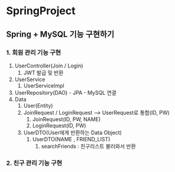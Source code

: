 # SpringProject
## Spring + MySQL 기능 구현하기
### 1. 회원 관리 기능 구현
1) UserController(Join / Login)
   1) JWT 발급 및 반환
2) UserService
   1) UserServiceImpl
3) UserRepository(DAO) - JPA - MySQL 연결
4) Data
   1) User(Entity)
   2) JoinRequest / LoginRequest --> UserRequest로 통합(ID, PW)
      1) JoinRequest(ID, PW, NAME)
      2) LoginRequest(ID, PW)
   3) UserDTO(User에게 반환하는 Data Object)
      1) UserDTO(NAME , FRIEND_LIST)
         1) searchFriends : 친구리스트 불러와서 반환




### 2. 친구 관리 기능 구현
